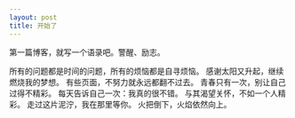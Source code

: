 ```yaml
---
layout: post
title: 开始了
---
```


第一篇博客，就写一个语录吧。警醒、励志。

所有的问题都是时间的问题，所有的烦恼都是自寻烦恼。
感谢太阳又升起，继续燃烧我的梦想。
有些页面，不努力就永远都翻不过去。
青春只有一次，别让自己过得不精彩。
每天告诉自己一次：我真的很不错。
与其渴望关怀，不如一个人精彩。
走过这片泥泞，我在那里等你。
火把倒下，火焰依然向上。
